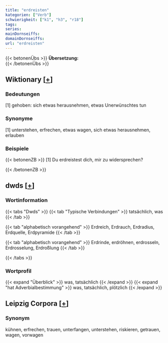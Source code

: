 ```yaml
---
title: "erdreisten"
kategorien: ["Verb"]
schwierigkeit: ["k1", "h3", "r18"]
tags:
series:
mainDornseiffs:
domainDornseiffs:
url: "erdreisten"
---
```


{{< betonenÜbs >}}
**Übersetzung:**  
{{< /betonenÜbs >}}

## Wiktionary [[+](https://de.wiktionary.org/wiki/erdreisten)]

### Bedeutungen
[1] gehoben: sich etwas herausnehmen, etwas Unerwünschtes tun  

### Synonyme
[1] unterstehen, erfrechen, etwas wagen, sich etwas herausnehmen, erlauben  

### Beispiele
{{< betonenZB >}}
[1] Du erdreistest dich, mir zu widersprechen?  

{{< /betonenZB >}}


## dwds [[+](https://www.dwds.de/wb/erdreisten)]

### Wortinformation
{{< tabs "Dwds" >}}
{{< tab "Typische Verbindungen" >}}
tatsächlich, was
{{< /tab >}}

{{< tab "alphabetisch vorangehend" >}}
Erdreich, Erdrauch, Erdradius, Erdquelle, Erdpyramide
{{< /tab >}}

{{< tab "alphabetisch vorangehend" >}}
Erdrinde, erdröhnen, erdrosseln, Erdrosselung, Erdroßlung
{{< /tab >}}

{{< /tabs >}}

### Wortprofil
{{< expand "Überblick" >}} was, tatsächlich {{< /expand >}}
{{< expand "hat Adverbialbestimmung" >}} was, tatsächlich, plötzlich {{< /expand >}}

## Leipzig Corpora [[+](https://corpora.uni-leipzig.de/en/res?word=erdreisten&corpusId=deu_newscrawl-public_2018)]


### Synonym
kühnen, erfrechen, trauen, unterfangen, unterstehen, riskieren, getrauen, wagen, vorwagen

